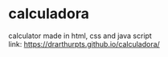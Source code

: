 # calculadora
calculator made in html, css and java script
<br>
link:  https://drarthurpts.github.io/calculadora/
